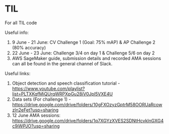 # TIL
For all TIL code


Useful info:
1. 9 June - 21 June: CV Challenge 1 (Goal: 75% mAP) & AP Challenge 2 (80% accuracy)
2. 22 June - 23 June: Challenge 3/4 on day 1 & Challenge 5/6 on day 2
3. AWS SageMaker guide, submission details and recorded AMA sessions can all be found in the general channel of Slack.


Useful links:
1. Object detection and speech classification tutorial - https://www.youtube.com/playlist?list=PLTXKqfMiQUrqWRPXpGu28iV0Jpl5VXE4U
2. Data sets (For challenge 1) -  https://drive.google.com/drive/folders/10gFXOzyzGptrM58OORUaRcowzln2eFet?usp=sharing
3. 12 June AMA sessions: https://drive.google.com/drive/folders/1q7XGYzXVES2SDNtHcvklnGXG4c9iWPJO?usp=sharing

